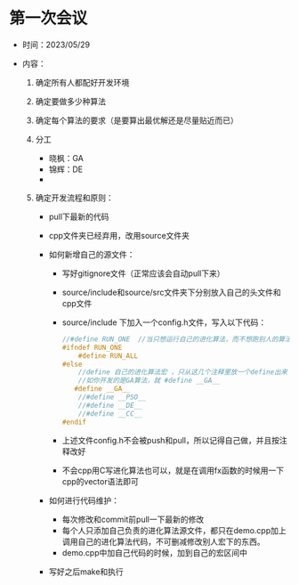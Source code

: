 # 第一次会议

- 时间：2023/05/29

- 内容：

  1. 确定所有人都配好开发环境
  2. 确定要做多少种算法
  3. 确定每个算法的要求（是要算出最优解还是尽量贴近而已）
  4. 分工
     - 晓枫：GA
     - 锦辉：DE
     - 

  

  1. 确定开发流程和原则：

     - pull下最新的代码

     - cpp文件夹已经弃用，改用source文件夹

     - 如何新增自己的源文件：

       - 写好gitignore文件（正常应该会自动pull下来）

       - source/include和source/src文件夹下分别放入自己的头文件和cpp文件

       - source/include 下加入一个config.h文件，写入以下代码：
  
         ```cpp
         //#define RUN_ONE  //当只想运行自己的进化算法，而不想跑别人的算法，定义这个宏RUN_ONE
         #ifndef RUN_ONE
             #define RUN_ALL
         #else
             //define 自己的进化算法宏 ，只从这几个注释里放一个define出来
             //如你开发的是GA算法，就 #define __GA__
         	#define __GA__
             //#define __PSO__
             //#define __DE__
             //#define __CC__
         #endif
         ```

         

       - 上述文件config.h不会被push和pull，所以记得自己做，并且按注释改好

       - 不会cpp用C写进化算法也可以，就是在调用fx函数的时候用一下cpp的vector语法即可

     - 如何进行代码维护：
  
       - 每次修改和commit前pull一下最新的修改
       - 每个人只添加自己负责的进化算法源文件，都只在demo.cpp加上调用自己的进化算法代码，不可删减修改别人宏下的东西。
       - demo.cpp中加自己代码的时候，加到自己的宏区间中

     - 写好之后make和执行

       
  
       
       
       

